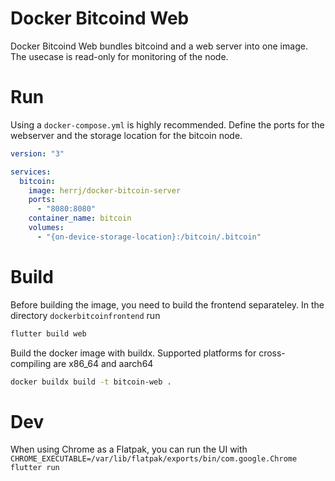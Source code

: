 # Docker Bitcoind Web
Docker Bitcoind Web bundles bitcoind and a web server into one image.
The usecase is read-only for monitoring of the node.

# Run
Using a `docker-compose.yml` is highly recommended. Define the ports for the webserver and the storage location for the bitcoin node.
``` yml
version: "3"

services:
  bitcoin:
    image: herrj/docker-bitcoin-server
    ports:
      - "8080:8080"
    container_name: bitcoin
    volumes:
      - "{on-device-storage-location}:/bitcoin/.bitcoin"
```

# Build
Before building the image, you need to build the frontend separateley. In the directory `dockerbitcoinfrontend` run
``` bash
flutter build web
```

Build the docker image with buildx. Supported platforms for cross-compiling are x86_64 and aarch64
``` bash
docker buildx build -t bitcoin-web .
```

# Dev
When using Chrome as a Flatpak, you can run the UI with `CHROME_EXECUTABLE=/var/lib/flatpak/exports/bin/com.google.Chrome flutter run`